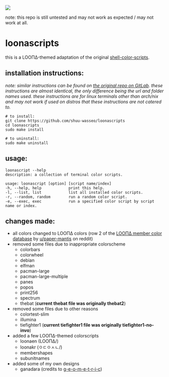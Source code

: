 ![](https://progress-bar.dev/90/?title=completed)

note: this repo is still untested and may not work as expected / may not work at all.

# loonascripts
this is a LOOΠΔ-themed adaptation of the original [shell-color-scripts](https://github.com/charitarthchugh/shell-color-scripts).

## installation instructions:
_note: similar instructions can be found on [the original repo on GitLab](https://gitlab.com/dwt1/shell-color-scripts/-/blob/master/README.md). these instructions are almost identical, the only difference being the url and folder names used. these instructions are for linux terminals other than arch/nix and may not work if used on distros that these instructions are not catered to._

    # to install:
    git clone https://github.com/shuu-wasseo/loonascripts
    cd loonascripts
    sudo make install

    # to uninstall:
    sudo make uninstall

## usage:
    loonascript --help
    description: a collection of terminal color scripts.

    usage: loonascript [option] [script name/index]
    -h, --help, help        	print this help.
    -l, --list, list        	list all installed color scripts.
    -r, --random, random    	run a random color script.
    -e, --exec, exec        	run a specified color script by script name or index.

## changes made:
- all colors changed to LOOΠΔ colors (row 2 of the [LOOΠΔ member color database](https://docs.google.com/spreadsheets/d/101dgHkOonpbhIw5LFUObFS-SRo2d85WkCex4NtjW6Lg/edit?usp=sharing) by [u/paper-mantis](https://www.reddit.com/user/paper-mantis/) on reddit)
- removed some files due to inappropriate colorscheme
    - colorbars 
    - colorwheel
    - debian
    - elfman 
    - pacman-large 
    - pacman-large-multiple 
    - panes 
    - popos 
    - print256 
    - spectrum 
    - thebat (**current thebat file was originally thebat2**)
- removed some files due to other reasons
    - colortest-slim
    - illumina
    - tiefighter1 (**current tiefighter1 file was originally tiefighter1-no-invo**)
- added a few LOOΠΔ-themed colorscripts
    - loonaen (LOOΠΔ/)
    - loonakr (ㅇㄷㅇㅅㄴ/)
    - membershapes
    - subunitnames
- added some of my own designs
    - ganadara (credits to [g-e-o-m-e-t-r-i-c](github.com/g-e-o-m-e-t-r-i-c))
